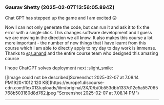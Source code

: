 ### Gaurav Shetty (2025-02-07T13:56:05.894Z)

Chat GPT has stepped up the game and I am excited :stuck_out_tongue:

Now I can not only generate the code, but can run it and ask it to fix the
error with a single click. This changes software development and I guess we
are moving in the direction we all know. It also makes this course a lot more
important - the number of new things that I have learnt from this course which
I am able to directly apply to my day to day work is immense. Thanks to
[@s.anand](/u/s.anand) and the entire course team who designed this amazing
course

I hope ChatGPT solves deployment next :slight_smile:

[[Image could not be described]Screenshot 2025-02-07 at 7.08.14 PM1920×1012
120 KB](https://europe1.discourse-
cdn.com/flex013/uploads/iitm/original/3X/0/b/0b553dbb1337d12e5a557065768b503180d8d762.jpeg
"Screenshot 2025-02-07 at 7.08.14 PM")


---
